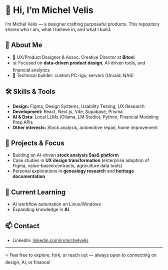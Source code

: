 # 👋 Hi, I’m Michel Velis

I’m Michel Velis — a designer crafting purposeful products. This repository shares who I am, what I believe in, and what I build.

## 🚀 About Me
- 🎨 UX/Product Designer & Assoc. Creative Director at **Bitovi**  
- 📊 Focused on **data-driven product design**, AI-driven tools, and financial analytics  
- 🔧 Technical builder: custom PC rigs, servers (Unraid, NAS) 

## 🛠️ Skills & Tools
- **Design:** Figma, Design Systems, Usability Testing, UX Research  
- **Development:** React, Next.js, Vite, Supabase, Prisma  
- **AI & Data:** Local LLMs (Ollama, LM Studio), Python, Financial Modeling Prep APIs  
- **Other interests:** Stock analysis, automotive repair, home improvement  

## 📂 Projects & Focus
- Building an AI-driven **stock analysis SaaS platform**  
- Case studies in **UX design transformation** (enterprise adoption of Figma, value-based contracts, agriculture data tools)  
- Personal explorations in **genealogy research** and **heritage documentation**  

## 🌱 Current Learning
- AI workflow automation on Linux/Windows  
- Expanding knowledge in **Ai**  

## 📫 Contact
- LinkedIn: [linkedin.com/in/michelvelis](https://linkedin.com/in/michelvelis)  

---

⭐️ Feel free to explore, fork, or reach out — always open to connecting on design, AI, or finance!
